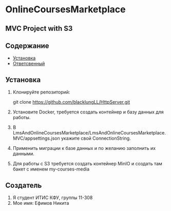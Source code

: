 # OnlineCoursesMarketplace

## MVC Project with S3


## Содержание 
- [Установка](#установка) 
- [Ответсвенный](#Создатель) 
 
 
## Установка 
1. Клонируйте репозиторий: 
 
   git clone [https://github.com/blacklungLL/HttpServer.git ](https://github.com/blacklungLL/OnlineCoursesMarketplace.git)
 
2. Установите Docker, требуется создать контейнер и базу данных для работы. 
 
3. В LmsAndOnlineCoursesMarketplace/LmsAndOnlineCoursesMarketplace.MVC/appsettings.json укажите свой ConnectionString. 
 
4. Применить миграции к базе данных и по желанию заполнить их данными.

5. Для работы c S3 требуется создать контейнер MinIO и создать там бакет с именем my-courses-media
 

## Создатель 
1. Я студент ИТИС КФУ, группы 11-308 
2. Мое имя: Ефимов Никита
